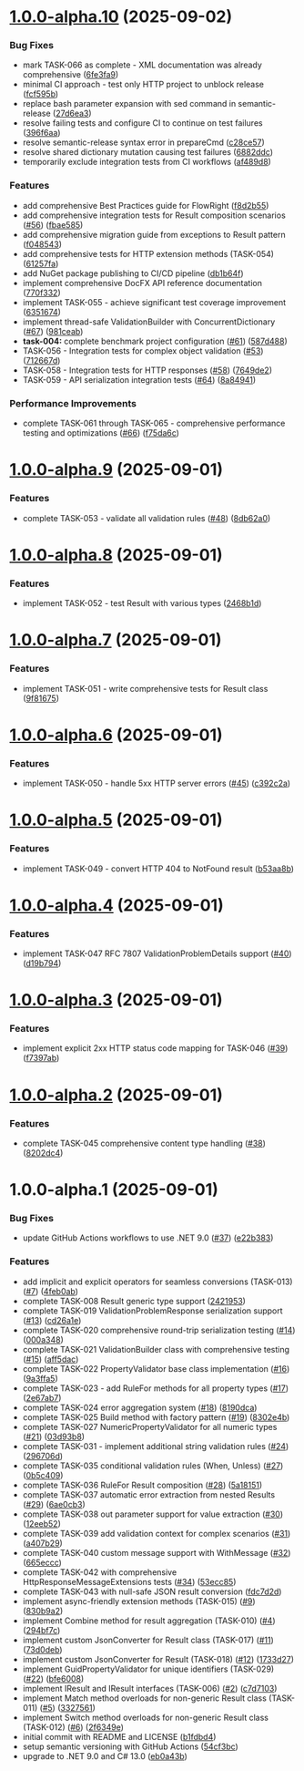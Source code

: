 # [1.0.0-alpha.10](https://github.com/georgepharrison/FlowRight/compare/v1.0.0-alpha.9...v1.0.0-alpha.10) (2025-09-02)


### Bug Fixes

* mark TASK-066 as complete - XML documentation was already comprehensive ([6fe3fa9](https://github.com/georgepharrison/FlowRight/commit/6fe3fa931cf85a0e52c2af52e2889a7edfd42659))
* minimal CI approach - test only HTTP project to unblock release ([fcf595b](https://github.com/georgepharrison/FlowRight/commit/fcf595b39ff5c981e1d01f27bcb989e170d16c9a))
* replace bash parameter expansion with sed command in semantic-release ([27d6ea3](https://github.com/georgepharrison/FlowRight/commit/27d6ea3d36f7512391e13c271f02e9cf1b48af07))
* resolve failing tests and configure CI to continue on test failures ([396f6aa](https://github.com/georgepharrison/FlowRight/commit/396f6aa90f77025b446ca2e20da963998fe7d994))
* resolve semantic-release syntax error in prepareCmd ([c28ce57](https://github.com/georgepharrison/FlowRight/commit/c28ce5732609f4a9f17b0c5ed00d5fc2b5352a24))
* resolve shared dictionary mutation causing test failures ([6882ddc](https://github.com/georgepharrison/FlowRight/commit/6882ddc0766d501f045d72eebf6bad0ef1330e39))
* temporarily exclude integration tests from CI workflows ([af489d8](https://github.com/georgepharrison/FlowRight/commit/af489d8e440533cbbe2c2633dd928674e35cdbb9))


### Features

* add comprehensive Best Practices guide for FlowRight ([f8d2b55](https://github.com/georgepharrison/FlowRight/commit/f8d2b558a4b72f28d58abcf18b13b10a247e9fd4))
* add comprehensive integration tests for Result composition scenarios ([#56](https://github.com/georgepharrison/FlowRight/issues/56)) ([fbae585](https://github.com/georgepharrison/FlowRight/commit/fbae585f4ad09d0b02fa6d3d2ae656280fbc7f6a))
* add comprehensive migration guide from exceptions to Result pattern ([f048543](https://github.com/georgepharrison/FlowRight/commit/f0485439ab7a1e3600834d893172916b2da1ac2c))
* add comprehensive tests for HTTP extension methods (TASK-054) ([61257fa](https://github.com/georgepharrison/FlowRight/commit/61257fa3b09179df2587b822cb475f6cba59d194))
* add NuGet package publishing to CI/CD pipeline ([db1b64f](https://github.com/georgepharrison/FlowRight/commit/db1b64f81f46f5ea3fe01ff0dfb131179c78bcc0))
* implement comprehensive DocFX API reference documentation ([770f332](https://github.com/georgepharrison/FlowRight/commit/770f3324e1b0c23e33a5ee855d9641a2dc503e73))
* implement TASK-055 - achieve significant test coverage improvement ([6351674](https://github.com/georgepharrison/FlowRight/commit/63516740c0af4170e0c2c2a59bcb70fb384c120f))
* implement thread-safe ValidationBuilder with ConcurrentDictionary ([#67](https://github.com/georgepharrison/FlowRight/issues/67)) ([981ceab](https://github.com/georgepharrison/FlowRight/commit/981ceab04f19aae76f6025b46be19d02f63cbc78))
* **task-004:** complete benchmark project configuration ([#61](https://github.com/georgepharrison/FlowRight/issues/61)) ([587d488](https://github.com/georgepharrison/FlowRight/commit/587d488b3928f7472e2b848010d2e9f858f04069))
* TASK-056 - Integration tests for complex object validation ([#53](https://github.com/georgepharrison/FlowRight/issues/53)) ([712667d](https://github.com/georgepharrison/FlowRight/commit/712667dbe7dfdfd96f482cd641a71fd4ba26f32a))
* TASK-058 - Integration tests for HTTP responses ([#58](https://github.com/georgepharrison/FlowRight/issues/58)) ([7649de2](https://github.com/georgepharrison/FlowRight/commit/7649de217886c2d1d39f08acbea5c0a6262329e9))
* TASK-059 - API serialization integration tests ([#64](https://github.com/georgepharrison/FlowRight/issues/64)) ([8a84941](https://github.com/georgepharrison/FlowRight/commit/8a84941b754e2ead65de68300c79cfe79c4f953a))


### Performance Improvements

* complete TASK-061 through TASK-065 - comprehensive performance testing and optimizations ([#66](https://github.com/georgepharrison/FlowRight/issues/66)) ([f75da6c](https://github.com/georgepharrison/FlowRight/commit/f75da6c139fd2a27693cd358fdf72b30c6c09bcd))

# [1.0.0-alpha.9](https://github.com/georgepharrison/FlowRight/compare/v1.0.0-alpha.8...v1.0.0-alpha.9) (2025-09-01)


### Features

* complete TASK-053 - validate all validation rules ([#48](https://github.com/georgepharrison/FlowRight/issues/48)) ([8db62a0](https://github.com/georgepharrison/FlowRight/commit/8db62a06b5b8f8801679c4ee5e1107513e3f1a3b))

# [1.0.0-alpha.8](https://github.com/georgepharrison/FlowRight/compare/v1.0.0-alpha.7...v1.0.0-alpha.8) (2025-09-01)


### Features

* implement TASK-052 - test Result<T> with various types ([2468b1d](https://github.com/georgepharrison/FlowRight/commit/2468b1d8b74d65d55eed5d3a09ac98dc2c43c582))

# [1.0.0-alpha.7](https://github.com/georgepharrison/FlowRight/compare/v1.0.0-alpha.6...v1.0.0-alpha.7) (2025-09-01)


### Features

* implement TASK-051 - write comprehensive tests for Result class ([9f81675](https://github.com/georgepharrison/FlowRight/commit/9f81675aeddab07e875d1621d11a03072cb95e70))

# [1.0.0-alpha.6](https://github.com/georgepharrison/FlowRight/compare/v1.0.0-alpha.5...v1.0.0-alpha.6) (2025-09-01)


### Features

* implement TASK-050 - handle 5xx HTTP server errors ([#45](https://github.com/georgepharrison/FlowRight/issues/45)) ([c392c2a](https://github.com/georgepharrison/FlowRight/commit/c392c2a81c493766eb53f4030e27845327f15fa5))

# [1.0.0-alpha.5](https://github.com/georgepharrison/FlowRight/compare/v1.0.0-alpha.4...v1.0.0-alpha.5) (2025-09-01)


### Features

* implement TASK-049 - convert HTTP 404 to NotFound result ([b53aa8b](https://github.com/georgepharrison/FlowRight/commit/b53aa8b358695ba7a0faf2961d120131b1138fba))

# [1.0.0-alpha.4](https://github.com/georgepharrison/FlowRight/compare/v1.0.0-alpha.3...v1.0.0-alpha.4) (2025-09-01)


### Features

* implement TASK-047 RFC 7807 ValidationProblemDetails support ([#40](https://github.com/georgepharrison/FlowRight/issues/40)) ([d19b794](https://github.com/georgepharrison/FlowRight/commit/d19b794709e05f6b758caf8ec224ab144ba3b229))

# [1.0.0-alpha.3](https://github.com/georgepharrison/FlowRight/compare/v1.0.0-alpha.2...v1.0.0-alpha.3) (2025-09-01)


### Features

* implement explicit 2xx HTTP status code mapping for TASK-046 ([#39](https://github.com/georgepharrison/FlowRight/issues/39)) ([f7397ab](https://github.com/georgepharrison/FlowRight/commit/f7397ab781b9394df335847f0a2bb35d6f67a100))

# [1.0.0-alpha.2](https://github.com/georgepharrison/FlowRight/compare/v1.0.0-alpha.1...v1.0.0-alpha.2) (2025-09-01)


### Features

* complete TASK-045 comprehensive content type handling ([#38](https://github.com/georgepharrison/FlowRight/issues/38)) ([8202dc4](https://github.com/georgepharrison/FlowRight/commit/8202dc421011c7d2bb6e2dbf04d109cb8715ef53))

# 1.0.0-alpha.1 (2025-09-01)


### Bug Fixes

* update GitHub Actions workflows to use .NET 9.0 ([#37](https://github.com/georgepharrison/FlowRight/issues/37)) ([e22b383](https://github.com/georgepharrison/FlowRight/commit/e22b3837bf943d320a6678922b2f1c1b0fd1ffea))


### Features

* add implicit and explicit operators for seamless conversions (TASK-013) ([#7](https://github.com/georgepharrison/FlowRight/issues/7)) ([4feb0ab](https://github.com/georgepharrison/FlowRight/commit/4feb0abeaa00c2d1ad3e03a67a2cd6490aeb528a))
* complete TASK-008 Result<T> generic type support ([2421953](https://github.com/georgepharrison/FlowRight/commit/2421953d11c0dd7617861ddf0e9a0ac63385be36))
* complete TASK-019 ValidationProblemResponse serialization support ([#13](https://github.com/georgepharrison/FlowRight/issues/13)) ([cd26a1e](https://github.com/georgepharrison/FlowRight/commit/cd26a1ef8ba85111297819b1087e6396e6511323))
* complete TASK-020 comprehensive round-trip serialization testing ([#14](https://github.com/georgepharrison/FlowRight/issues/14)) ([000a348](https://github.com/georgepharrison/FlowRight/commit/000a348e9ba734039fc3ef311693dd26ae2171a9))
* complete TASK-021 ValidationBuilder<T> class with comprehensive testing ([#15](https://github.com/georgepharrison/FlowRight/issues/15)) ([aff5dac](https://github.com/georgepharrison/FlowRight/commit/aff5dacb4392699023e99bb24c36baff0b0c7b21))
* complete TASK-022 PropertyValidator base class implementation ([#16](https://github.com/georgepharrison/FlowRight/issues/16)) ([9a3ffa5](https://github.com/georgepharrison/FlowRight/commit/9a3ffa50141c834b70f71cacd88e16eb36453d5c))
* complete TASK-023 - add RuleFor methods for all property types ([#17](https://github.com/georgepharrison/FlowRight/issues/17)) ([2e67ab7](https://github.com/georgepharrison/FlowRight/commit/2e67ab7d40a9ed46b0cdb5f42b76ae5684d80fa3))
* complete TASK-024 error aggregation system ([#18](https://github.com/georgepharrison/FlowRight/issues/18)) ([8190dca](https://github.com/georgepharrison/FlowRight/commit/8190dcaa8e4f8da05fb656d575b04613ec1051fa))
* complete TASK-025 Build method with factory pattern ([#19](https://github.com/georgepharrison/FlowRight/issues/19)) ([8302e4b](https://github.com/georgepharrison/FlowRight/commit/8302e4b44ce70257dd131c9f6f98b266430a3859))
* complete TASK-027 NumericPropertyValidator for all numeric types ([#21](https://github.com/georgepharrison/FlowRight/issues/21)) ([03d93b8](https://github.com/georgepharrison/FlowRight/commit/03d93b8fadba1c783e0367f40dcdf183715412a4))
* complete TASK-031 - implement additional string validation rules ([#24](https://github.com/georgepharrison/FlowRight/issues/24)) ([296706d](https://github.com/georgepharrison/FlowRight/commit/296706d0a8a324c412b7dce2a1d64e64d4c00672))
* complete TASK-035 conditional validation rules (When, Unless) ([#27](https://github.com/georgepharrison/FlowRight/issues/27)) ([0b5c409](https://github.com/georgepharrison/FlowRight/commit/0b5c409e7afe5ac725a1024c112c5690f1b1c94d))
* complete TASK-036 RuleFor Result<T> composition ([#28](https://github.com/georgepharrison/FlowRight/issues/28)) ([5a18151](https://github.com/georgepharrison/FlowRight/commit/5a1815123aac5e28bb6dac709757108aff881f8d))
* complete TASK-037 automatic error extraction from nested Results ([#29](https://github.com/georgepharrison/FlowRight/issues/29)) ([6ae0cb3](https://github.com/georgepharrison/FlowRight/commit/6ae0cb3042809e2cf2ee89b25cf3f5960738a38b))
* complete TASK-038 out parameter support for value extraction ([#30](https://github.com/georgepharrison/FlowRight/issues/30)) ([12eeb52](https://github.com/georgepharrison/FlowRight/commit/12eeb527a91cda7e026b7f8a7656efc9945a5056))
* complete TASK-039 add validation context for complex scenarios ([#31](https://github.com/georgepharrison/FlowRight/issues/31)) ([a407b29](https://github.com/georgepharrison/FlowRight/commit/a407b2921d3377799fbd821b3d09b004b53618d5))
* complete TASK-040 custom message support with WithMessage ([#32](https://github.com/georgepharrison/FlowRight/issues/32)) ([665eccc](https://github.com/georgepharrison/FlowRight/commit/665ecccb9b2ee5be3fe4cdc616cf3b2fafb398a0))
* complete TASK-042 with comprehensive HttpResponseMessageExtensions tests ([#34](https://github.com/georgepharrison/FlowRight/issues/34)) ([53ecc85](https://github.com/georgepharrison/FlowRight/commit/53ecc85bf565c66e14996d81fef18c388021531f))
* complete TASK-043 with null-safe JSON result conversion ([fdc7d2d](https://github.com/georgepharrison/FlowRight/commit/fdc7d2da3eb647fc6366a739014a02a31d45f008))
* implement async-friendly extension methods (TASK-015) ([#9](https://github.com/georgepharrison/FlowRight/issues/9)) ([830b9a2](https://github.com/georgepharrison/FlowRight/commit/830b9a2abb6c81676f0d3cbcac788ca283e44d70))
* implement Combine method for result aggregation (TASK-010) ([#4](https://github.com/georgepharrison/FlowRight/issues/4)) ([294bf7c](https://github.com/georgepharrison/FlowRight/commit/294bf7c1ed96860d1ef8c412122d03926ab9ce8b))
* implement custom JsonConverter for Result class (TASK-017) ([#11](https://github.com/georgepharrison/FlowRight/issues/11)) ([73d0deb](https://github.com/georgepharrison/FlowRight/commit/73d0deb7567704d0df627f01c2718081b3e8c1bb))
* implement custom JsonConverter for Result<T> (TASK-018) ([#12](https://github.com/georgepharrison/FlowRight/issues/12)) ([1733d27](https://github.com/georgepharrison/FlowRight/commit/1733d2794d2ff4052d35eb9c7072da2c60ae0099))
* implement GuidPropertyValidator for unique identifiers (TASK-029) ([#22](https://github.com/georgepharrison/FlowRight/issues/22)) ([bfe6008](https://github.com/georgepharrison/FlowRight/commit/bfe6008a7d64d2cb286f541331ac9072604ac4f1))
* implement IResult and IResult<T> interfaces (TASK-006) ([#2](https://github.com/georgepharrison/FlowRight/issues/2)) ([c7d7103](https://github.com/georgepharrison/FlowRight/commit/c7d71038bb6029d4e41f6061293b4667c0663e68))
* implement Match method overloads for non-generic Result class (TASK-011) ([#5](https://github.com/georgepharrison/FlowRight/issues/5)) ([3327561](https://github.com/georgepharrison/FlowRight/commit/3327561b8582bdb14e81222cd63e1e0b1754471c))
* implement Switch method overloads for non-generic Result class (TASK-012) ([#6](https://github.com/georgepharrison/FlowRight/issues/6)) ([2f6349e](https://github.com/georgepharrison/FlowRight/commit/2f6349e6d180aa9aad4ec36d33954d50233299d8))
* initial commit with README and LICENSE ([b1fdbd4](https://github.com/georgepharrison/FlowRight/commit/b1fdbd48ead597d16b6d6279bc0db902b5ebdcf5))
* setup semantic versioning with GitHub Actions ([54cf3bc](https://github.com/georgepharrison/FlowRight/commit/54cf3bc869359e67a0f4e7aef6148a7ccd3706fc))
* upgrade to .NET 9.0 and C# 13.0 ([eb0a43b](https://github.com/georgepharrison/FlowRight/commit/eb0a43bc3cfe49eb25c3eea7d4c097216914a637))

